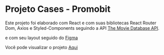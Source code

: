 # Projeto Cases - Promobit

Este projeto foi elaborado com React e com suas bibliotecas React Router Dom, Axios e Styled-Components seguindo a API [The Movie Database API](https://developers.themoviedb.org/3/getting-started/introduction).

e com seu layout seguido do [Figma](https://www.figma.com/file/rM7WPqhLY9ObnGzSCeWLxB/Teste-Front-End?node-id=0%3A1)  


Você pode visualizar o projeto [Aqui]() 

